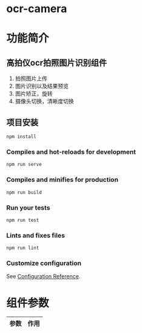 # ocr-camera

# 功能简介
## 高拍仪ocr拍照图片识别组件
  1. 拍照图片上传
  2. 图片识别以及结果预览
  3. 图片矫正，旋转
  4. 摄像头切换，清晰度切换

  
## 项目安装
```
npm install
```

### Compiles and hot-reloads for development
```
npm run serve
```

### Compiles and minifies for production
```
npm run build
```

### Run your tests
```
npm run test
```

### Lints and fixes files
```
npm run lint
```

### Customize configuration
See [Configuration Reference](https://cli.vuejs.org/config/).


# 组件参数
参数     | 作用
-------- | -----

